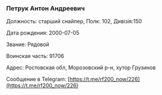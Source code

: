 ### Петрук Антон Андреевич

Должность: старший снайпер, Полк: 102, Дивізія:150

Дата рождения: 2000-07-05

Звание: Рядовой

Воинская часть: 91706

Адрес: Ростовская обл, Морозовский р-н, хутор Грузинов

Сообщение в Telegram: [https://t.me/rf200_now/226](https://t.me/rf200_now/226)
